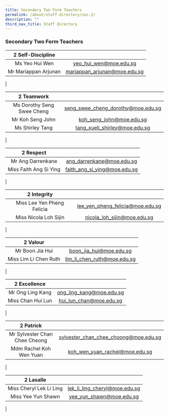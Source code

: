 ```yaml
---
title: Secondary Two Form Teachers
permalink: /about/staff-directory/sec-2/
description: ""
third_nav_title: Staff Directory
---
```

### **Secondary Two Form Teachers**

| 2 Self-Discipline |  |
|:---:|:---:|
| Ms Yeo Hui Wen | [yeo_hui_wen@moe.edu.sg](mailto:yeo_hui_wen@moe.edu.sg) |
| Mr Mariappan Arjunan | [mariappan_arjunan@moe.edu.sg](mailto:mariappan_arjunan@moe.edu.sg) |
|

| 2 Teamwork |  |
|:---:|:---:|
| Ms Dorothy Seng Swee Cheng | [seng_swee_cheng_dorothy@moe.edu.sg](mailto:seng_swee_cheng_dorothy@moe.edu.sg) |
| Mr Koh Seng John | [koh_seng_john@moe.edu.sg](mailto:koh_seng_john@moe.edu.sg) |
| Ms Shirley Tang | [tang_xueli_shirley@moe.edu.sg](mailto:tang_xueli_shirley@moe.edu.sg) |
|

| 2 Respect |  |
|:---:|:---:|
| Mr Ang Darrenkane | [ang_darrenkane@moe.edu.sg](mailto:ang_darrenkane@moe.edu.sg) |
| Miss Faith Ang Si Ying | [faith_ang_si_ying@moe.edu.sg](mailto:faith_ang_si_ying@moe.edu.sg) |
|

| 2 Integrity |  |
|:---:|:---:|
| Miss Lee Yen Pheng Felicia | [lee_yen_pheng_felicia@moe.edu.sg](mailto:lee_yen_pheng_felicia@moe.edu.sg) |
| Miss Nicola Loh Sijin | [nicola_loh_sijin@moe.edu.sg](mailto:nicola_loh_sijin@moe.edu.sg) |
|

| 2 Valour |  |
|:---:|:---:|
| Mr Boon Jia Hui | [boon_jia_hui@moe.edu.sg](mailto:boon_jia_hui@moe.edu.sg) |
| Miss Lim Li Chen Ruth | [lim_li_chen_ruth@moe.edu.sg](mailto:lim_li_chen_ruth@moe.edu.sg) |
|

| 2 Excellence |  |
|:---:|:---:|
| Mr Ong Ling Kang | [ong_ling_kang@moe.edu.sg](mailto:ong_ling_kang@moe.edu.sg) |
| Miss Chan Hui Lun | [hui_lun_chan@moe.edu.sg](mailto:hui_lun_chan@moe.edu.sg) |
|

| 2 Patrick |  |
|:---:|:---:|
| Mr Sylvester Chan Chee Cheong | sylvester_chan_chee_choong@moe.edu.sg |
| Mdm Rachel Koh Wen Yuan | koh_wen_yuan_rachel@moe.edu.sg |
|

| 2 Lasalle |  |
|:---:|:---:|
| Miss Cheryl Lek Li Ling | lek_li_ling_cheryl@moe.edu.sg |
| Miss Yee Yun Shawn | yee_yun_shawn@moe.edu.sg |
|